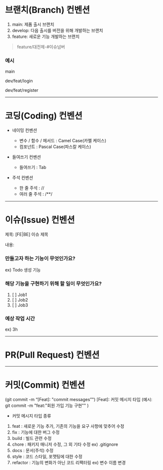 # 브랜치(Branch) 컨벤션 
1. main: 제품 출시 브랜치
2. develop: 다음 출시를 버전을 위해 개발하는 브랜치
3. feature: 새로운 기능 개발하는 브랜치
   
> feature/대전제-#이슈넘버 



### 예시
 main

 
 dev/feat/login


 dev/feat/register

---
# 코딩(Coding) 컨벤션


* 네이밍 컨벤션
    * 변수 / 함수 / 메서드 : Camel Case(카멜 케이스)
    * 컴포넌트 : Pascal Case(파스칼 케이스)

* 들여쓰기 컨벤션
    * 들여쓰기 : Tab 

* 주석 컨벤션
    * 한 줄 주석 : //
    * 여러 줄 주석 : /**/

---
# 이슈(Issue) 컨벤션
제목: [FE|BE] 이슈 제목

내용:
 ### 만들고자 하는 기능이 무엇인가요?
 ex) Todo 생성 기능

 ### 해당 기능을 구현하기 위해 할 일이 무엇인가요?
 1. [ ] Job1
 2. [ ] Job2
 3. [ ] Job3

 ### 예상 작업 시간
 ex) 3h


---
# PR(Pull Request) 컨벤션


---
# 커밋(Commit) 컨벤션
(git commit -m “[Feat]: "commit messages”")  [Feat]: 커밋 메시지 타입
(예시: git commit -m "feat:"회원 가입 기능 구현"" )   


* 커밋 메시지 타입 종류
1. feat : 새로운 기능 추가, 기존의 기능을 요구 사항에 맞추어 수정
2. fix : 기능에 대한 버그 수정
3. build : 빌드 관련 수정
4. chore : 패키지 매니저 수정, 그 외 기타 수정 ex) .gitignore
5. docs : 문서(주석) 수정
6. style : 코드 스타일, 포맷팅에 대한 수정
7. refactor : 기능의 변화가 아닌 코드 리팩터링 ex) 변수 이름 변경
